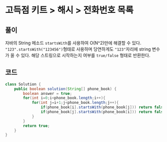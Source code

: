 # 고득점 키트 > 해시 > 전화번호 목록



## 풀이

자바의 String 메소드 `startsWith`를 사용하여 O(N^2)만에 해결할 수 있다.  `"123".startsWith("123456")`형태로 사용하며 당연하게도 `"123"`자리에 string 변수가 올 수 있다. 해당 스트링으로 시작하는지 여부를 `true/false` 형태로 반환한다.



## 코드

```java
class Solution {
    public boolean solution(String[] phone_book) {
        boolean answer = true;
        for(int i=0;i<phone_book.length;i++){
            for(int j=i+1;j<phone_book.length;j++){
                if(phone_book[i].startsWith(phone_book[j])) return false;
                if(phone_book[j].startsWith(phone_book[i])) return false;
            }
        }
        return true;
    }
}
```

